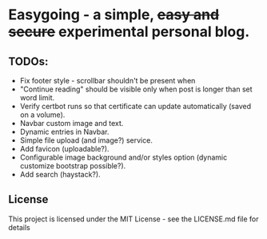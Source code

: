 # Easygoing - a simple, ~~easy and secure~~ experimental personal blog.
## TODOs:
- Fix footer style - scrollbar shouldn't be present when  
- "Continue reading" should be visible only when post is longer than set word limit.
- Verify certbot runs so that certificate can update automatically (saved on a volume).
- Navbar custom image and text.
- Dynamic entries in Navbar.
- Simple file upload (and image?) service.
- Add favicon (uploadable?).
- Configurable image background and/or styles option (dynamic customize bootstrap possible?).
- Add search (haystack?).

## License
This project is licensed under the MIT License - see the LICENSE.md file for details
